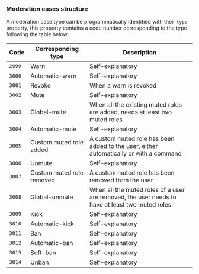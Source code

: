 ### Moderation cases structure

A moderation case type can be programmatically identified with their `type` property, this property contains a code number corresponding to the type following the table below:

  | Code | Corresponding type | Description |
| --- | --- | --- |
| <code>2999</code> | Warn | Self-explanatory |
| <code>3000</code> | Automatic-warn | Self-explanatory |
| <code>3001</code> | Revoke | When a warn is revoked |
| <code>3002</code> | Mute | Self-explanatory |
| <code>3003</code> | Global-mute | When all the existing muted roles are added, needs at least two muted roles |
| <code>3004</code> | Automatic-mute | Self-explanatory |
| <code>3005</code> | Custom muted role added | A custom muted role has been added to the user, either automatically or with a command |
| <code>3006</code> | Unmute | Self-explanatory |
| <code>3007</code> | Custom muted role removed | A custom muted role has been removed from the user |
| <code>3008</code> | Global-unmute | When all the muted roles of a user are removed, the user needs to have at least two muted roles |
| <code>3009</code> | Kick | Self-explanatory |
| <code>3010</code> | Automatic-kick | Self-explanatory |
| <code>3011</code> | Ban | Self-explanatory |
| <code>3012</code> | Automatic-ban | Self-explanatory |
| <code>3013</code> | Soft-ban | Self-explanatory |
| <code>3014</code> | Unban | Self-explanatory |